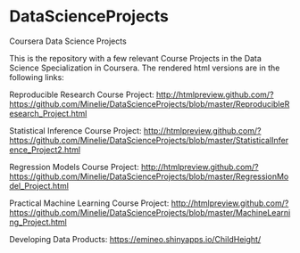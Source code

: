 # DataScienceProjects
Coursera Data Science Projects

This is the repository with a few relevant Course Projects in the Data Science Specialization in Coursera. The rendered html versions are in the following links:

Reproducible Research Course Project:
http://htmlpreview.github.com/?https://github.com/Minelie/DataScienceProjects/blob/master/ReproducibleResearch_Project.html

Statistical Inference Course Project:
http://htmlpreview.github.com/?https://github.com/Minelie/DataScienceProjects/blob/master/StatisticalInference_Project2.html

Regression Models Course Project:
http://htmlpreview.github.com/?https://github.com/Minelie/DataScienceProjects/blob/master/RegressionModel_Project.html

Practical Machine Learning Course Project:
http://htmlpreview.github.com/?https://github.com/Minelie/DataScienceProjects/blob/master/MachineLearning_Project.html

Developing Data Products:
https://emineo.shinyapps.io/ChildHeight/
